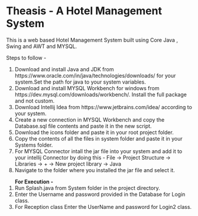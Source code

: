 # Theasis - A Hotel Management System
<p>This is a web based Hotel Management System built using Core Java , Swing and AWT and MYSQL.<p>
Steps to follow - <br>

<ol>
<li> Download and install Java and JDK from https://www.oracle.com/in/java/technologies/downloads/ for your system.Set the path for java to your system variables.<br></li>
<li> Download and install MYSQL Workbench for windows from https://dev.mysql.com/downloads/workbench/. Install the full package and not custom.<br></li>
<li> Download Intellij Idea from https://www.jetbrains.com/idea/ according to your system.<br></li>
<li> Create a new connection in MYSQL Workbench and copy the Database.sql file contents and paste it in the new script.<br></li>
<li>Download the icons folder and paste it in your root project folder.<br></li>
<li>Copy the contents of all the files in system folder and paste it in your Systems folder.<br></li>
<li>For MYSQL Connector intall the jar file into your system and add it to your intellij Connector by doing this - File -> Project Structure -> Libraries -> + -> New project library -> Java <br></li>
<li>Navigate to the folder where you installed the jar file and select it.<br></li>
</ol>


<ol>
<b>For Execution -</b> <br>
<li>Run Splash.java from System folder in the project directory.</li>
<li>Enter the Username and password provided in the Database for Login class.</li>
<li>For Reception class Enter the UserName and password for Login2 class.</li>
</ol>



